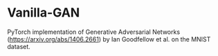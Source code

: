 # Vanilla-GAN
PyTorch implementation of Generative Adversarial Networks (https://arxiv.org/abs/1406.2661) by Ian Goodfellow et al. on the MNIST dataset.

